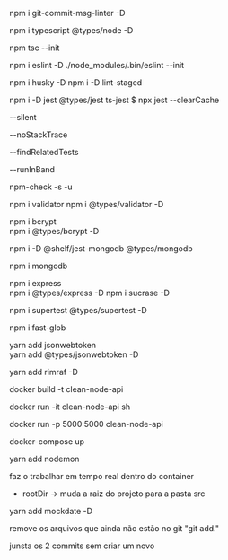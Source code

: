 npm i git-commit-msg-linter -D

npm i typescript @types/node -D

npm tsc --init

npm i eslint -D
./node_modules/.bin/eslint --init

 npm i husky -D 
 npm i -D lint-staged 

 npm i -D jest @types/jest ts-jest
 $ npx jest --clearCache

  --silent
  <!-- exibe apenas os testes que falharam -->
  <!-- caso esteja fazendo console.error, não exibe nos testes -->
  --noStackTrace
  <!-- esconde as linas que deram erro -->
  --findRelatedTests
  <!-- só roda os testes nos arquivos modificados -->
  --runInBand
<!-- faz o jest rodar os testes de forma sequêncial -->



<!-- para atualizas as libs -->
npm-check -s -u  

<!-- validação de email -->
npm i validator
npm i @types/validator -D

npm i bcrypt  
npm i @types/bcrypt  -D

<!-- MongoDB em memória -->
npm i -D @shelf/jest-mongodb  @types/mongodb

<!-- MongoDb -->
npm i mongodb

npm i express    
npm i @types/express -D
npm i sucrase -D    

<!-- para testar od middlewares -->
npm i supertest @types/supertest -D

<!-- importa automatica das rotas -->
npm i fast-glob

yarn add jsonwebtoken    
yarn add @types/jsonwebtoken -D

yarn add rimraf -D

<!-- Docker -->
docker build -t clean-node-api 

<!-- sh, entra na image através do sh -->
docker run -it clean-node-api sh

docker run -p 5000:5000 clean-node-api

docker-compose up

yarn add nodemon 
<!-- nodemon -L -->
faz o trabalhar em tempo real dentro do container

<!-- yarn tsc -w -->


<!-- tsconfig.json -->
* rootDir  -> muda a raiz do projeto para a pasta src

yarn add mockdate -D

<!-- git clean -df  -->
remove os arquivos que ainda não estão no git "git add."
<!-- git commit --amend --no-edit -->
junsta os 2 commits sem criar um novo